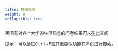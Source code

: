 ```yaml
---
title: 校园指南
weight: 8
collapsible: true
---
```


民间有对各个大学的生活质量的问卷结果可以[在此](https://colleges.chat)查阅

提示：可以通过<kbd>Ctrl</kbd>+<kbd>F</kbd>或其他类似功能在本页进行搜索。